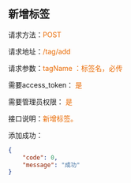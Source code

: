 ## 新增标签

<p>请求方法：<span style="color:#e96900">POST</p>
<p>请求地址：<span style="color:#e96900">/tag/add</span></p>
<p>请求参数：<span style="color:#e96900">tagName ：标签名，必传</span></p>
<p>需要access_token： <span style="color:#e96900">是</span></p>
<p>需要管理员权限： <span style="color:#e96900">是</span></p>
<p>接口说明：<span style="color:#e96900">新增标签。</span></p>

添加成功：
```json
{  
	"code": 0,  
	"message": "成功"
}
```
